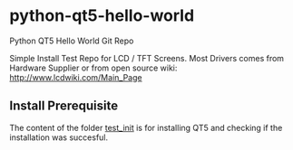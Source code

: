 # python-qt5-hello-world
Python QT5 Hello World Git Repo

Simple Install Test Repo for LCD / TFT Screens.
Most Drivers comes from Hardware Supplier or from open source wiki:
http://www.lcdwiki.com/Main_Page

## Install Prerequisite

The content of the folder [test_init](test_init/README.md) is for installing QT5 and checking if the installation was succesful.
